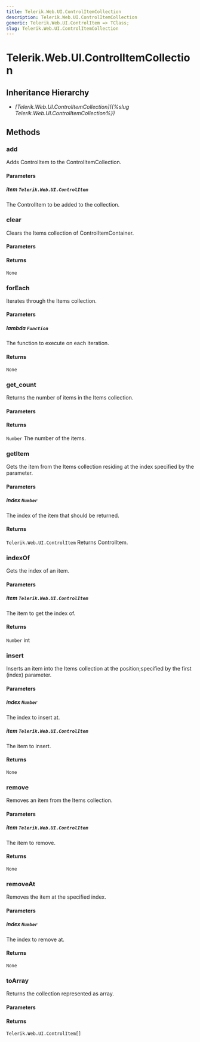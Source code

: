 ```yaml
---
title: Telerik.Web.UI.ControlItemCollection
description: Telerik.Web.UI.ControlItemCollection
generic: Telerik.Web.UI.ControlItem => TClass;
slug: Telerik.Web.UI.ControlItemCollection
---
```


# Telerik.Web.UI.ControlItemCollection<TClass extends Telerik.Web.UI.ControlItem>

## Inheritance Hierarchy

* *[Telerik.Web.UI.ControlItemCollection]({%slug Telerik.Web.UI.ControlItemCollection%})*


## Methods

### add

Adds ControlItem to the ControlItemCollection.

#### Parameters

##### item `Telerik.Web.UI.ControlItem`

The ControlItem to be added to the collection.

### clear

Clears the Items collection of ControlItemContainer.

#### Parameters

#### Returns

`None` 

### forEach

Iterates through the Items collection.

#### Parameters

##### lambda `Function`

The function to execute on each iteration.

#### Returns

`None` 

### get_count

Returns the number of items in the Items collection.

#### Parameters

#### Returns

`Number` The number of the items.

### getItem

Gets the item from the Items collection residing at the index specified by the parameter.

#### Parameters

##### index `Number`

The index of the item that should be returned.

#### Returns

`Telerik.Web.UI.ControlItem` Returns ControlItem.

### indexOf

Gets the index of an item.

#### Parameters

##### item `Telerik.Web.UI.ControlItem`

The item to get the index of.

#### Returns

`Number` int

### insert

Inserts an item into the Items collection at the position;specified by the first (index) parameter.

#### Parameters

##### index `Number`

The index to insert at.

##### item `Telerik.Web.UI.ControlItem`

The item to insert.

#### Returns

`None` 

### remove

Removes an item from the Items collection.

#### Parameters

##### item `Telerik.Web.UI.ControlItem`

 The item to remove.

#### Returns

`None` 

### removeAt

Removes the item at the specified index.

#### Parameters

##### index `Number`

 The index to remove at.

#### Returns

`None` 

### toArray

Returns the collection represented as array.

#### Parameters

#### Returns

`Telerik.Web.UI.ControlItem[]` 



